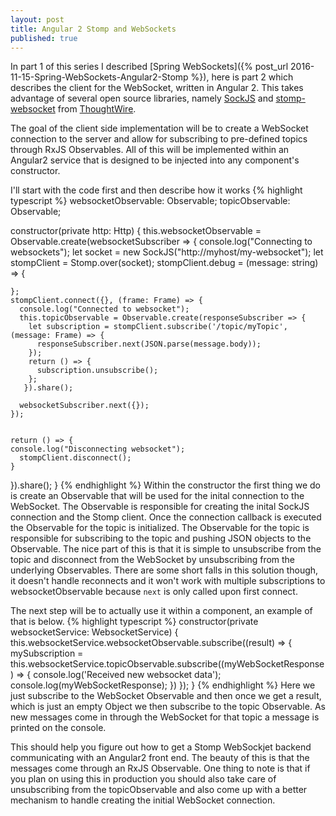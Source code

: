 ```yaml
---
layout: post
title: Angular 2 Stomp and WebSockets
published: true
---
```


In part 1 of this series I described [Spring WebSockets]({% post_url 2016-11-15-Spring-WebSockets-Angular2-Stomp %}),
here is part 2 which describes the client for the WebSocket, written in Angular 2.
This takes advantage of several open source libraries, namely [SockJS](https://github.com/sockjs/sockjs-client)
and [stomp-websocket](https://github.com/ThoughtWire/stomp-websocket)
from [ThoughtWire](https://www.thoughtwire.com/).

The goal of the client side implementation will be to create a WebSocket
connection to the server and allow for subscribing to pre-defined topics
through RxJS Observables.
All of this will be implemented within an Angular2 service that is designed
to be injected into any component's constructor.

I'll start with the code first and then describe how it works
{% highlight typescript %}
websocketObservable: Observable<any>;
topicObservable: Observable<TwitterStatus>;

constructor(private http: Http) {
  this.websocketObservable = Observable.create(websocketSubscriber => {
    console.log("Connecting to websockets");
    let socket = new SockJS("http://myhost/my-websocket");
    let stompClient = Stomp.over(socket);
    stompClient.debug = (message: string) => {
    
    };
    stompClient.connect({}, (frame: Frame) => {
      console.log("Connected to websocket");
      this.topicObservable = Observable.create(responseSubscriber => {
        let subscription = stompClient.subscribe('/topic/myTopic', (message: Frame) => {
          responseSubscriber.next(JSON.parse(message.body));
        });
        return () => {
          subscription.unsubscribe();
        };
       }).share();

      websocketSubscriber.next({});
    });


    return () => {
    console.log("Disconnecting websocket");
      stompClient.disconnect();
    }
  }).share();
}
{% endhighlight %}
Within the constructor the first thing we do is create an Observable
that will be used for the inital connection to the WebSocket.  The Observable
is responsible for creating the inital SockJS connection and the Stomp client.
Once the connection callback is executed the Observable for the topic is
initialized.  The Observable for the topic is responsible for subscribing
to the topic and pushing JSON objects to the Observable.  The nice part of this
is that it is simple to unsubscribe from the topic and disconnect from the WebSocket
by unsubscribing from the underlying Observables.  There are some short falls
in this solution though, it doesn't handle reconnects and it won't work with multiple subscriptions
to websocketObservable because ```next``` is only called upon first connect.

The next step will be to actually use it within a component, an example of that is below.
{% highlight typescript %}
constructor(private websocketService: WebsocketService) {
  this.websocketService.websocketObservable.subscribe((result) => {
    mySubscription = this.websocketService.topicObservable.subscribe((myWebSocketResponse) => {
      console.log('Received new websocket data');
      console.log(myWebSocketResponse);
    })
  });
}
{% endhighlight %}
Here we just subscribe to the WebSocket Observable and then once we get
a result, which is just an empty Object we then subscribe to the topic Observable.
As new messages come in through the WebSocket for that topic a message is
printed on the console.

This should help you figure out how to get a Stomp WebSockjet backend communicating
with an Angular2 front end.  The beauty of this is that the messages come through 
an RxJS Observable.  One thing to note is that if you plan on using this in production
you should also take care of unsubscribing from the topicObservable and
also come up with a better mechanism to handle creating the initial WebSocket connection.

